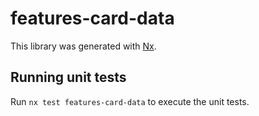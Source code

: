 # features-card-data

This library was generated with [Nx](https://nx.dev).

## Running unit tests

Run `nx test features-card-data` to execute the unit tests.
